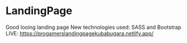 # LandingPage
Good looing landing page
New technologies used: SASS and Bootstrap
LIVE: https://progamerslandingpagekubabugara.netlify.app/
